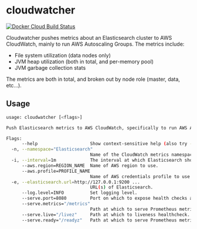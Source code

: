 # cloudwatcher

[![Docker Cloud Build Status](https://img.shields.io/docker/cloud/build/mintel/elasticsearch-cloudwatcher.svg)](https://hub.docker.com/r/mintel/elasticsearch-cloudwatcher)

Cloudwatcher pushes metrics about an Elasticsearch cluster to AWS CloudWatch,
mainly to run AWS Autoscaling Groups. The metrics include:

- File system utilization (data nodes only)
- JVM heap utilization (both in total, and per-memory pool)
- JVM garbage collection stats

The metrics are both in total, and broken out by node role (master, data, etc...).

## Usage

```sh
usage: cloudwatcher [<flags>]

Push Elasticsearch metrics to AWS CloudWatch, specifically to run AWS Autoscaling Groups for Elasticsearch.

Flags:
      --help                    Show context-sensitive help (also try --help-long and --help-man).
  -n, --namespace="Elasticsearch"
                                Name of the CloudWatch metrics namespace to use.
  -i, --interval=1m             The interval at which Elasticsearch should be polled for metric information.
      --aws.region=REGION_NAME  Name of AWS region to use.
      --aws.profile=PROFILE_NAME
                                Name of AWS credentials profile to use.
  -e, --elasticsearch.url=http://127.0.0.1:9200 ...
                                URL(s) of Elasticsearch.
      --log.level=INFO          Set logging level.
      --serve.port=8080         Port on which to expose health checks and Prometheus metrics.
      --serve.metrics="/metrics"
                                Path at which to serve Prometheus metrics.
      --serve.live="/livez"     Path at which to liveness healthcheck.
      --serve.ready="/readyz"   Path at which to serve Prometheus metrics.
```
